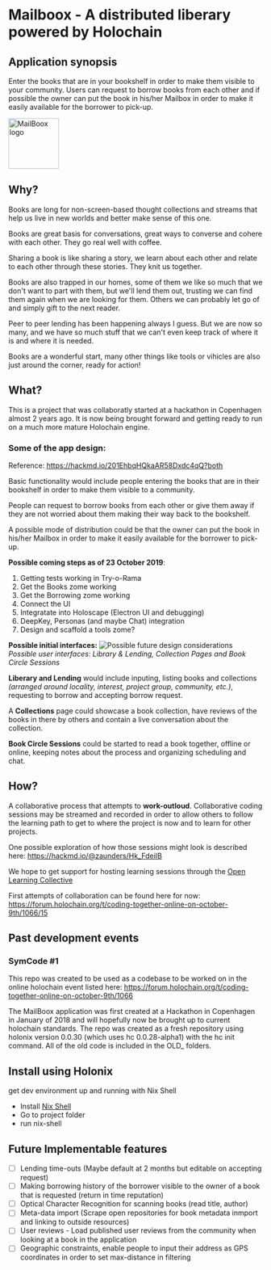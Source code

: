 # Mailboox - A distributed liberary powered by Holochain

## Application synopsis
Enter the books that are in your bookshelf in order to make them visible to your community. Users can request to borrow books from each other and if possible the owner can put the book in his/her Mailbox in order to make it easily available for the borrower to pick-up. 

<img src="https://i.imgur.com/Gk7KIZz.png" alt="MailBoox logo" width="100">

## Why?
Books are long for non-screen-based thought collections and streams that help us live in new worlds and better make sense of this one.

Books are great basis for conversations, great ways to converse and cohere with each other. They go real well with coffee.

Sharing a book is like sharing a story, we learn about each other and relate to each other through these stories. They knit us together.

Books are also trapped in our homes, some of them we like so much that we don't want to part with them, but we'll lend them out, trusting we can find them again when we are looking for them. Others we can probably let go of and simply gift to the next reader.

Peer to peer lending has been happening always I guess. But we are now so many, and we have so much stuff that we can't even keep track of where it is and where it is needed. 

Books are a wonderful start, many other things like tools or vihicles are also just around the corner, ready for action!


## What?

This is a project that was collaboratly started at a hackathon in Copenhagen almost 2 years ago. It is now being brought forward and getting ready to run on a much more mature Holochain engine.

### Some of the app design:

Reference: https://hackmd.io/201EhbqHQkaAR58Dxdc4qQ?both

Basic functionality would include people entering the books that are in their bookshelf in order to make them visible to a community. 

People can request to borrow books from each other or give them away if they are not worried about them making their way back to the bookshelf.

A possible mode of distribution could be that the owner can put the book in his/her Mailbox in order to make it easily available for the borrower to pick-up.

**Possible coming steps as of 23 October 2019**:
1. Getting tests working in Try-o-Rama
2. Get the Books zome working
3. Get the Borrowing zome working
4. Connect the UI
5. Integratate into Holoscape (Electron UI and debugging)
6. DeepKey, Personas (and maybe Chat) integration
7. Design and scaffold a tools zome?

**Possible initial interfaces:**
![Possible future design considerations](https://i.imgur.com/DKam8eY.jpg)
*Possible user interfaces: Library & Lending, Collection Pages and Book Circle Sessions*

**Liberary and Lending** would include inputing, listing books and collections *(arranged around locality, interest, project group, community, etc.)*, requesting to borrow and accepting borrow request. 

A **Collections** page could showcase a book collection, have reviews of the books in there by others and contain a live conversation about the collection.

**Book Circle Sessions** could be started to read a book together, offline or online, keeping notes about the process and organizing scheduling and chat.


## How?
A collaborative process that attempts to **work-outloud**. Collaborative coding sessions may be streamed and recorded in order to allow others to follow the learning path to get to where the project is now and to learn for other projects.

One possible exploration of how those sessions might look is described here:
https://hackmd.io/@zaunders/Hk_FdeiIB

We hope to get support for hosting learning sessions through the [Open Learning Collective](https://opencollective.com/open-learning-community#section-about)

First attempts of collaboration can be found here for now:
https://forum.holochain.org/t/coding-together-online-on-october-9th/1066/15

## Past development events
### SymCode #1
This repo was created to be used as a codebase to be worked on in the online holochain event listed here:
https://forum.holochain.org/t/coding-together-online-on-october-9th/1066

The MailBoox application was first created at a Hackathon in Copenhagen in January of 2018 and will hopefully now be brought up to current holochain standards. The repo was created as a fresh repository using holonix version 0.0.30 (which uses hc 0.0.28-alpha1) with the hc init command. All of the old code is included in the OLD_ folders.


## Install using Holonix
get dev environment up and running with Nix Shell
* Install [Nix Shell](https://nixos.org/)
* Go to project folder
* run nix-shell

## Future Implementable features
- [ ] Lending time-outs (Maybe default at 2 months but editable on accepting request)
- [ ] Making borrowing history of the borrower visible to the owner of a book that is requested (return in time reputation)
- [ ] Optical Character Recognition for scanning books (read title, author)
- [ ] Meta-data import (Scrape open repositories for book metadata inmport and linking to outside resources)
- [ ] User reviews - Load published user reviews from the community when looking at a book in the application
- [ ] Geographic constraints, enable people to input their address as GPS coordinates in order to set max-distance in filtering
